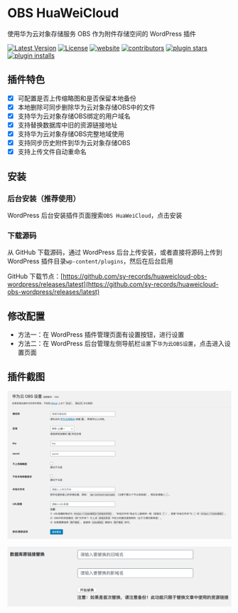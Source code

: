 # OBS HuaWeiCloud

使用华为云对象存储服务 OBS 作为附件存储空间的 WordPress 插件

[![Latest Version](https://img.shields.io/github/release/sy-records/huaweicloud-obs-wordpress.svg)](https://github.com/sy-records/huaweicloud-obs-wordpress/releases)
[![License](https://img.shields.io/github/license/sy-records/huaweicloud-obs-wordpress?color=red)](LICENSE)
[![website](https://img.shields.io/badge/website-qq52o.me-blue)](https://qq52o.me)
[![contributors](https://img.shields.io/github/contributors/sy-records/huaweicloud-obs-wordpress?color=blue)](https://github.com/sy-records/huaweicloud-obs-wordpress/graphs/contributors)
[![plugin stars](https://img.shields.io/wordpress/plugin/stars/obs-huaweicloud)](https://wordpress.org/plugins/obs-huaweicloud/)
[![plugin installs](https://img.shields.io/wordpress/plugin/installs/obs-huaweicloud)](https://wordpress.org/plugins/obs-huaweicloud/)

## 插件特色

* [x] 可配置是否上传缩略图和是否保留本地备份
* [x] 本地删除可同步删除华为云对象存储OBS中的文件
* [x] 支持华为云对象存储OBS绑定的用户域名
* [x] 支持替换数据库中旧的资源链接地址
* [x] 支持华为云对象存储OBS完整地域使用
* [x] 支持同步历史附件到华为云对象存储OBS
* [x] 支持上传文件自动重命名

## 安装

### 后台安装（推荐使用）

WordPress 后台安装插件页面搜索`OBS HuaWeiCloud`，点击安装

### 下载源码

从 GitHub 下载源码，通过 WordPress 后台上传安装，或者直接将源码上传到 WordPress 插件目录`wp-content/plugins`，然后在后台启用

GitHub 下载节点：[https://github.com/sy-records/huaweicloud-obs-wordpress/releases/latest](https://github.com/sy-records/huaweicloud-obs-wordpress/releases/latest)

## 修改配置

* 方法一：在 WordPress 插件管理页面有设置按钮，进行设置
* 方法二：在 WordPress 后台管理左侧导航栏`设置`下`华为云OBS设置`，点击进入设置页面

## 插件截图

![插件设置页面](.wordpress-org/screenshot-1.png)

![替换数据库链接](.wordpress-org/screenshot-2.png)